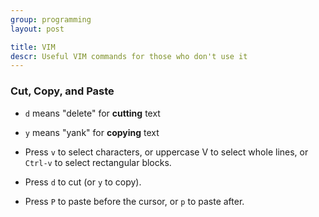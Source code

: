 ```yaml
---
group: programming
layout: post

title: VIM
descr: Useful VIM commands for those who don't use it
---
```


### Cut, Copy, and Paste

* `d` means "delete" for **cutting** text
* `y` means "yank" for **copying** text

* Press `v` to select characters, or uppercase V to select whole lines, or `Ctrl-v` to select rectangular blocks.
* Press `d` to cut (or `y` to copy).
* Press `P` to paste before the cursor, or `p` to paste after.
